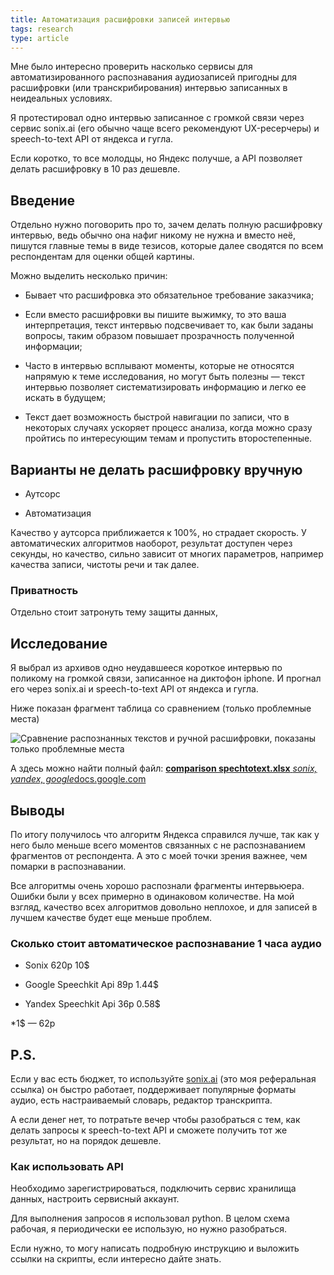 ```yaml
---
title: Автоматизация расшифровки записей интервью
tags: research
type: article
---
```

Мне было интересно проверить насколько сервисы для автоматизированного распознавания аудиозаписей пригодны для расшифровки (или транскрибирования) интервью записанных в неидеальных условиях.

Я протестировал одно интервью записанное с громкой связи через сервис sonix.ai (его обычно чаще всего рекомендуют UX-ресерчеры) и speech-to-text API от яндекса и гугла.

Если коротко, то все молодцы, но Яндекс получше, а API позволяет делать расшифровку в 10 раз дешевле.
<!--more-->
## Введение

Отдельно нужно поговорить про то, зачем делать полную расшифровку интервью, ведь обычно она нафиг никому не нужна и вместо неё, пишутся главные темы в виде тезисов, которые далее сводятся по всем респондентам для оценки общей картины.

Можно выделить несколько причин:

* Бывает что расшифровка это обязательное требование заказчика;

* Если вместо расшифровки вы пишите выжимку, то это ваша интерпретация, текст интервью подсвечивает то, как были заданы вопросы, таким образом повышает прозрачность полученной информации;

* Часто в интервью всплывают моменты, которые не относятся напрямую к теме исследования, но могут быть полезны — текст интервью позволяет систематизировать информацию и легко ее искать в будущем;

* Текст дает возможность быстрой навигации по записи, что в некоторых случаях ускоряет процесс анализа, когда можно сразу пройтись по интересующим темам и пропустить второстепенные.

## Варианты не делать расшифровку вручную

* Аутсорс

* Автоматизация

Качество у аутсорса приближается к 100%, но страдает скорость. У автоматических алгоритмов наоборот, результат доступен через секунды, но качество, сильно зависит от многих параметров, например качества записи, чистоты речи и так далее.

### Приватность

Отдельно стоит затронуть тему защиты данных,

## Исследование

Я выбрал из архивов одно неудавшееся короткое интервью по поликому на громкой связи, записанное на диктофон iphone. И прогнал его через sonix.ai и speech-to-text API от яндекса и гугла.

Ниже показан фрагмент таблица со сравнением (только проблемные места)

![Сравнение распознанных текстов и ручной расшифровки, показаны только проблемные места](https://cdn-images-1.medium.com/max/5640/1*YTKVWeFmPLbyeeIQJlsWUw.png)

А здесь можно найти полный файл:
[**comparison spechtotext.xlsx**
*sonix, yandex, google*docs.google.com](https://docs.google.com/spreadsheets/d/e/2PACX-1vTFsGi22UDOl11rUaf32Qa5beDviQI6urmayxbjl9xdZohFBpudbs6dpvZsseqe9Q/pubhtml?gid=1292462565&amp;single=true&amp;widget=true&amp;headers=false)

## Выводы

По итогу получилось что алгоритм Яндекса справился лучше, так как у него было меньше всего моментов связанных с не распознаванием фрагментов от респондента. А это с моей точки зрения важнее, чем помарки в распознавании.

Все алгоритмы очень хорошо распознали фрагменты интервьюера. Ошибки были у всех примерно в одинаковом количестве. На мой взгляд, качество всех алгоритмов довольно неплохое, и для записей в лучшем качестве будет еще меньше проблем.

### Сколько стоит автоматическое распознавание 1 часа аудио

* Sonix 620р 10$

* Google Speechkit Api 89р 1.44$

* Yandex Speechkit Api 36р 0.58$

*1$ — 62р

## P.S.

Если у вас есть бюджет, то используйте [sonix.ai](https://sonix.ai/invite/krovdva) (это моя реферальная ссылка) он быстро работает, поддерживает популярные форматы аудио, есть настраиваемый словарь, редактор транскрипта.

А если денег нет, то потратьте вечер чтобы разобраться с тем, как делать запросы к speech-to-text API и сможете получить тот же результат, но на порядок дешевле.

### Как использовать API

Необходимо зарегистрироваться, подключить сервис хранилища данных, настроить сервисный аккаунт.

Для выполнения запросов я использовал python. В целом схема рабочая, я периодически ее использую, но нужно разобраться.

Если нужно, то могу написать подробную инструкцию и выложить ссылки на скрипты, если интересно дайте знать.
